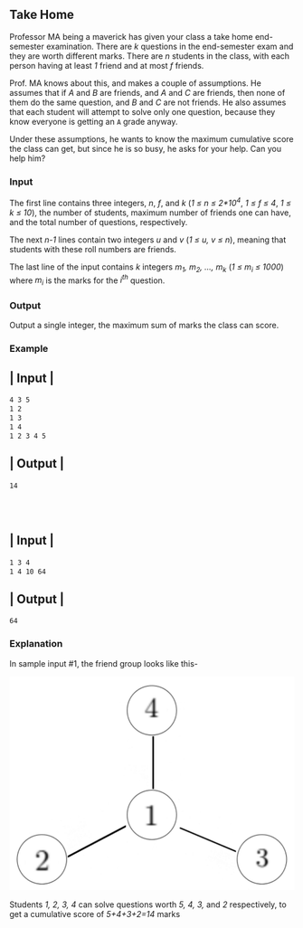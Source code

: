 ## **Take Home**
Professor MA being a maverick has given your class a take home end-semester examination. There are _k_ questions in the end-semester exam and they are worth different marks. There are _n_ students in the class, with each person having at least _1_ friend and at most _f_ friends.

Prof. MA knows about this, and makes a couple of assumptions. He assumes that if _A_ and _B_ are friends, and _A_ and _C_ are friends, then none of them do the same question, and _B_ and _C_ are not friends. He also assumes that each student will attempt to solve only one question, because they know everyone is getting an `A` grade anyway.

Under these assumptions, he wants to know the maximum cumulative score the class can get, but since he is so busy, he asks for your help. Can you help him?

### **Input**
The first line contains three integers, _n_, _f_, and _k_ (_1 &le; n &le; 2*10<sup>4</sup>_, _1 &le; f &le; 4_, _1 &le; k &le; 10_), the number of students, maximum number of friends one can have, and the total number of questions, respectively.

The next _n-1_ lines contain two integers _u_ and _v_ (_1 &le; u, v &le; n_), meaning that students with these roll numbers are friends.

The last line of the input contains _k_ integers _m<sub>1</sub>, m<sub>2</sub>, ..., m<sub>k</sub>_ (_1 &le; m<sub>i</sub> &le; 1000_) where _m<sub>i</sub>_ is the marks for the _i<sup>th</sup>_ question.

### **Output**
Output a single integer, the maximum sum of marks the class can score.

### **Example**

| Input |
---
```
4 3 5
1 2
1 3
1 4
1 2 3 4 5
```
| Output |
---
```
14
```
<br>
<br>

| Input |
---
```
1 3 4
1 4 10 64
```
| Output |
---
```
64
```

### **Explanation**
In sample input #1, the friend group looks like this-

![Friend group](./Ex.png)

Students _1, 2, 3, 4_ can solve questions worth _5, 4, 3,_ and _2_ respectively, to get a cumulative score of _5+4+3+2=14_ marks